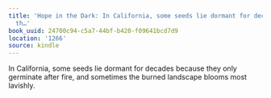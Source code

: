 ```yaml
---
title: 'Hope in the Dark: In California, some seeds lie dormant for decades because
  th…'
book_uuid: 24700c94-c5a7-44bf-b420-f09641bcd7d9
location: '1266'
source: kindle
---
```


In California, some seeds lie dormant for decades because they only germinate after fire, and sometimes the burned landscape blooms most lavishly.
